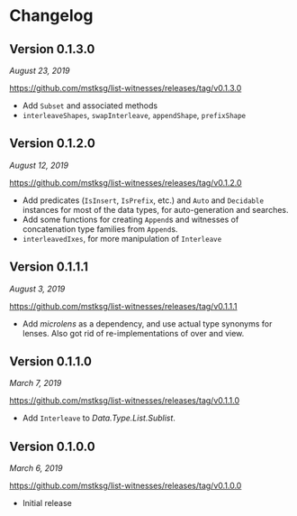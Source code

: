 Changelog
=========

Version 0.1.3.0
---------------

*August 23, 2019*

<https://github.com/mstksg/list-witnesses/releases/tag/v0.1.3.0>

*   Add `Subset` and associated methods
*   `interleaveShapes`, `swapInterleave`, `appendShape`, `prefixShape`

Version 0.1.2.0
---------------

*August 12, 2019*

<https://github.com/mstksg/list-witnesses/releases/tag/v0.1.2.0>

*   Add predicates (`IsInsert`, `IsPrefix`, etc.) and `Auto` and `Decidable`
    instances for most of the data types, for auto-generation and searches.
*   Add some functions for creating `Append`s and witnesses of concatenation
    type families from `Append`s.
*   `interleavedIxes`, for more manipulation of `Interleave`

Version 0.1.1.1
---------------

*August 3, 2019*

<https://github.com/mstksg/list-witnesses/releases/tag/v0.1.1.1>

*   Add *microlens* as a dependency, and use actual type synonyms for lenses.
    Also got rid of re-implementations of over and view.

Version 0.1.1.0
---------------

*March 7, 2019*

<https://github.com/mstksg/list-witnesses/releases/tag/v0.1.1.0>

*   Add `Interleave` to *Data.Type.List.Sublist*.

Version 0.1.0.0
---------------

*March 6, 2019*

<https://github.com/mstksg/list-witnesses/releases/tag/v0.1.0.0>

*   Initial release

